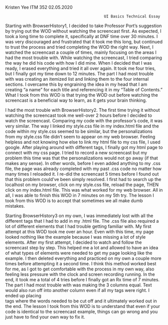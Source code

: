 Kristen Yee
ITM 352
02.05.2020

                                                UI Basics Technical Essay

Starting with BrowserHistory1, I decided to take Professor Port’s suggestion by trying out the WOD without watching the screencast first. As expected, I took a long time to complete it, specifically at DNF time over 30 minutes. I was very discouraged and frustrated that it took me this long, but continued to trust the process and tried completing the WOD the right way. Next, I watched the screencast a couple of times, mainly focusing on the areas I had the most trouble with. While watching the screencast, I tried comparing the way he did his code with how I did mine. When I decided that I was ready, I erased everything and tried it all over again. It took me four tries, but I finally got my time down to 12 minutes. The part I had most trouble with was creating an itemized list and linking them to the four internal sections. I overcame this by engraining the idea in my head that I am creating “a name” for each title and referencing it in my “Table of Contents.” What I took from this WOD is that trying the WOD out before watching the screencast is a beneficial way to learn, as it gets your brain thinking.

I had the most trouble with BrowserHistory2. The first time trying it without watching the screencast took me well-over 2 hours before I decided to watch the screencast. Comparing my code with the professor’s code, it was very similar. The way I linked my style.css file in my index.html file and the code within my style.css seemed to be similar, but the personalizations from my style.css file didn’t seem to appear on my web browser. Feeling helpless and not knowing how else to link my html file to my css file, I used google. After playing around with different tags, I finally got my html page to connect with my css page. I tried to record a new screencast but my problem this time was that the personalizations would not go away (if that makes any sense). In other words, before I even added anything to my .css file, the page was already completed with my past .css code no matter how many times I reloaded it. I re-did the screencast 5 times before I found out that this problem could’ve been simply resolved. I first had to search up the localhost on my browser, click on my style.css file, reload the page, THEN click on my index.html file. This was what worked for my web browser.  All in all, I was able to finish this WOD in 7 minutes on my 5th try. The lesson I took from this WOD is to accept that sometimes we all make dumb mistakes.

Starting BrowserHistory3 on my own, I was immediately lost with all the different tags that I had to add in my .html file. The .css file also required a lot of different elements that I had trouble getting familiar with. My first attempt at this WOD took me over an hour. Even with this time, my page looked nothing like the example because I was missing a lot of style elements. After my first attempt, I decided to watch and follow the screencast step by step. This helped me a lot and allowed to have an idea of what types of elements were needed to get my page looking like the example. I then deleted everything and practiced on my own a couple more times before attempting it a second time. I think this method worked best for me, as I got to get comfortable with the process in my own way, also feeling less pressure with the clock and screen recording running. In the end, it took me a total of 4 tries before I finally got an Rx time of 7 minutes. The part I had most trouble with was making the 3 columns equal. Text would also run off into another column even if all my tags were right. I ended up placing <br> tags where the words needed to be cut off and it ultimately worked out in the end. The lesson I took from this WOD is to understand that even if your code is identical to the screencast example, things can go wrong and you just have to find your own way to fix it.


